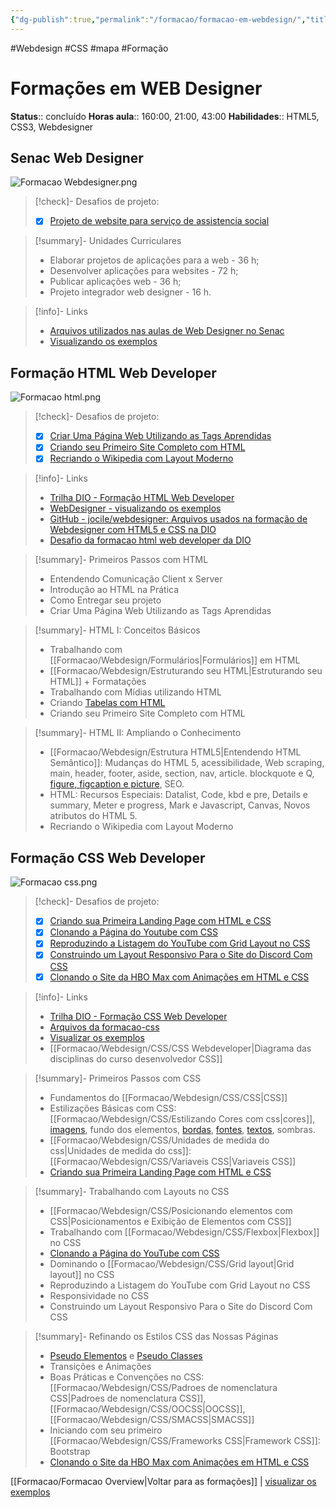 ```yaml
---
{"dg-publish":true,"permalink":"/formacao/formacao-em-webdesign/","title":"Formação em Webdesign","metatags":{"description":"Lista de disciplinas da formação"},"noteIcon":"default","updated":"2025-07-28T21:39:05.074-03:00"}
---
```


#Webdesign #CSS #mapa #Formação

# Formações em WEB Designer

**Status**:: concluído 
**Horas aula**:: 160:00, 21:00, 43:00
**Habilidades**:: HTML5, CSS3, Webdesigner

## Senac Web Designer

![Formacao Webdesigner.png](/img/user/Formacao/Formacao%20Webdesigner.png)

>[!check]- Desafios de projeto:
> - [x] [Projeto de website para serviço de assistencia social](https://github.com/jocile/mana-das-ruas)

> [!summary]- Unidades Curriculares
> - Elaborar projetos de aplicações para a web - 36 h;  
> - Desenvolver aplicações para websites - 72 h;  
> - Publicar aplicações web - 36 h;  
> - Projeto integrador web designer - 16 h.

>[!info]- Links
 > - [Arquivos utilizados nas aulas de Web Designer no Senac](https://github.com/jocile/webdesigne-senac)
 > - [Visualizando os exemplos](https://jocile.github.io/webdesigne-senac/)

## Formação HTML Web Developer

![Formacao html.png](/img/user/Formacao/Formacao%20html.png)

>[!check]- Desafios de projeto:
> - [x] [Criar Uma Página Web Utilizando as Tags Aprendidas](https://github.com/jocile/webdesigne)
> - [x] [Criando seu Primeiro Site Completo com HTML](https://github.com/jocile/webdesigne-clinica)
> - [x] [Recriando o Wikipedia com Layout Moderno](https://github.com/jocile/trilha-html-modulo-3)

>[!info]- Links
> - [Trilha DIO - Formação HTML Web Developer](https://web.dio.me/track/formacao-html-web-developer)
> - [WebDesigner - visualizando os exemplos](https://jocile.github.io/webdesigner/)
> - [GitHub - jocile/webdesigner: Arquivos usados na formação de Webdesigner com HTML5 e CSS na DIO](https://github.com/jocile/webdesigner)
> - [Desafio da formacao html web developer da DIO](https://github.com/jocile/trilha-html-modulo-3)

> [!summary]- Primeiros Passos com HTML
> - Entendendo Comunicação Client x Server
> - Introdução ao HTML na Prática
> - Como Entregar seu projeto
> - Criar Uma Página Web Utilizando as Tags Aprendidas

> [!summary]- HTML I: Conceitos Básicos
> - Trabalhando com [[Formacao/Webdesign/Formulários\|Formulários]] em HTML
> - [[Formacao/Webdesign/Estruturando seu HTML\|Estruturando seu HTML]] + Formatações
> - Trabalhando com Mídias utilizando HTML
> - Criando [Tabelas com HTML](https://jocile.github.io/webdesigner/formacao-html/2-HTML-Conceitos-Basicos/4%20-%20Criando%20Tabelas/index.html)
> - Criando seu Primeiro Site Completo com HTML

> [!summary]- HTML II: Ampliando o Conhecimento
> - [[Formacao/Webdesign/Estrutura HTML5\|Entendendo HTML Semântico]]: Mudanças do HTML 5, acessibilidade, Web scraping, main, header, footer, aside, section, nav, article. blockquote e Q, [figure, figcaption e picture](https://github.com/jocile/webdesigner/blob/main/formacao-html/3-HTML-semantico/figure.html), SEO.
> - HTML: Recursos Especiais: Datalist, Code, kbd e pre, Details e summary, Meter e progress, Mark e Javascript, Canvas, Novos atributos do HTML 5.
> - Recriando o Wikipedia com Layout Moderno

## Formação CSS Web Developer

![Formacao css.png](/img/user/Formacao/Formacao%20css.png)

>[!check]- Desafios de projeto:
> - [x] [Criando sua Primeira Landing Page com HTML e CSS](https://github.com/jocile/trilha-css-desafio-01)
> - [x] [Clonando a Página do Youtube com CSS](https://github.com/jocile/desafio-youtube-clone)
> - [x] [Reproduzindo a Listagem do YouTube com Grid Layout no CSS](https://github.com/jocile/webdesigner/tree/main/formacao-css/2-Trabalhando-com-layouts-no-css/Desafio-listagem-com-grid)
> - [x] [Construindo um Layout Responsivo Para o Site do Discord Com CSS](https://github.com/jocile/webdesigner/tree/main/formacao-css/2-Trabalhando-com-layouts-no-css/Desafio-layout-responsivo)
> - [x] [Clonando o Site da HBO Max com Animações em HTML e CSS](https://github.com/jocile/desafio-hbomax-clone)

>[!info]- Links
> - [Trilha DIO - Formação CSS Web Developer](https://web.dio.me/track/formacao-css-web-developer)
> - [Arquivos da formacao-css](https://github.com/jocile/webdesigner/tree/main/formacao-css)
> - [Visualizar os exemplos](https://jocile.github.io/webdesigner/)
> - [[Formacao/Webdesign/CSS/CSS Webdeveloper\|Diagrama das disciplinas do curso desenvolvedor CSS]]

> [!summary]- Primeiros Passos com CSS
> - Fundamentos do [[Formacao/Webdesign/CSS/CSS\|CSS]]
> - Estilizações Básicas com CSS: [[Formacao/Webdesign/CSS/Estilizando Cores com css\|cores]], [imagens](https://jocile.github.io/webdesigner/formacao-css/1-Primeiros-passos-com-css/imagens-preenchimento.html), fundo dos elementos, [bordas](https://jocile.github.io/webdesigner/formacao-css/1-Primeiros-passos-com-css/bordas-propriedades.html), [fontes](https://jocile.github.io/webdesigner/formacao-css/1-Primeiros-passos-com-css/textos.html), [textos](https://www.w3schools.com/css/css_text_align.asp), sombras.
> - [[Formacao/Webdesign/CSS/Unidades de medida do css\|Unidades de medida do css]]: [[Formacao/Webdesign/CSS/Variaveis CSS\|Variaveis CSS]]
> - [Criando sua Primeira Landing Page com HTML e CSS](https://github.com/jocile/trilha-css-desafio-01)

> [!summary]- Trabalhando com Layouts no CSS
> - [[Formacao/Webdesign/CSS/Posicionando elementos com CSS\|Posicionamentos e Exibição de Elementos com CSS]]
> - Trabalhando com [[Formacao/Webdesign/CSS/Flexbox\|Flexbox]] no CSS
> - [Clonando a Página do YouTube com CSS](https://github.com/jocile/desafio-youtube-clone)
> - Dominando o [[Formacao/Webdesign/CSS/Grid layout\|Grid layout]] no CSS
> - Reproduzindo a Listagem do YouTube com Grid Layout no CSS
> - Responsividade no CSS
> - Construindo um Layout Responsivo Para o Site do Discord Com CSS

> [!summary]- Refinando os Estilos CSS das Nossas Páginas
> - [Pseudo Elementos](https://jocile.github.io/webdesigner/formacao-css/3-Refinando-estilos-css/Pseudo-elementos.html) e [Pseudo Classes](https://jocile.github.io/webdesigner/formacao-css/3-Refinando-estilos-css/pseudo-classes-form.html)
> - Transições e Animações
> - Boas Práticas e Convenções no CSS: [[Formacao/Webdesign/CSS/Padroes de nomenclatura CSS\|Padroes de nomenclatura CSS]], [[Formacao/Webdesign/CSS/OOCSS\|OOCSS]], [[Formacao/Webdesign/CSS/SMACSS\|SMACSS]]
> - Iniciando com seu primeiro [[Formacao/Webdesign/CSS/Frameworks CSS\|Framework CSS]]: Bootstrap
> - [Clonando o Site da HBO Max com Animações em HTML e CSS](https://github.com/jocile/desafio-hbomax-clone)

[[Formacao/Formacao Overview\|Voltar para as formações]] | [visualizar os exemplos](https://jocile.github.io/webdesigner/)

